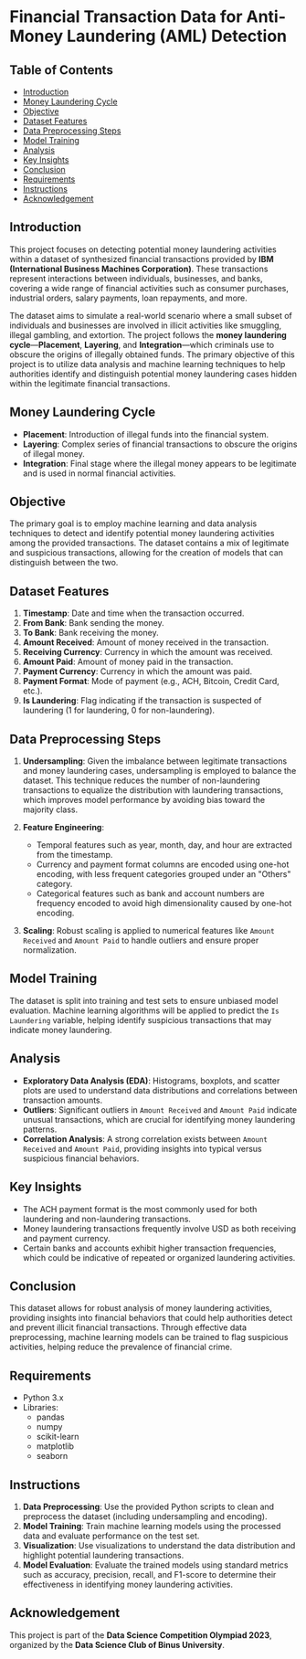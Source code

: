 # Financial Transaction Data for Anti-Money Laundering (AML) Detection

## Table of Contents
- [Introduction](#introduction)
- [Money Laundering Cycle](#money-laundering-cycle)
- [Objective](#objective)
- [Dataset Features](#dataset-features)
- [Data Preprocessing Steps](#data-preprocessing-steps)
- [Model Training](#model-training)
- [Analysis](#analysis)
- [Key Insights](#key-insights)
- [Conclusion](#conclusion)
- [Requirements](#requirements)
- [Instructions](#instructions)
- [Acknowledgement](#acknowledgement)

## Introduction

This project focuses on detecting potential money laundering activities within a dataset of synthesized financial transactions provided by **IBM (International Business Machines Corporation)**. These transactions represent interactions between individuals, businesses, and banks, covering a wide range of financial activities such as consumer purchases, industrial orders, salary payments, loan repayments, and more.

The dataset aims to simulate a real-world scenario where a small subset of individuals and businesses are involved in illicit activities like smuggling, illegal gambling, and extortion. The project follows the **money laundering cycle**—**Placement**, **Layering**, and **Integration**—which criminals use to obscure the origins of illegally obtained funds. The primary objective of this project is to utilize data analysis and machine learning techniques to help authorities identify and distinguish potential money laundering cases hidden within the legitimate financial transactions.

## Money Laundering Cycle

- **Placement**: Introduction of illegal funds into the financial system.
- **Layering**: Complex series of financial transactions to obscure the origins of illegal money.
- **Integration**: Final stage where the illegal money appears to be legitimate and is used in normal financial activities.

## Objective

The primary goal is to employ machine learning and data analysis techniques to detect and identify potential money laundering activities among the provided transactions. The dataset contains a mix of legitimate and suspicious transactions, allowing for the creation of models that can distinguish between the two.

## Dataset Features

1. **Timestamp**: Date and time when the transaction occurred.
2. **From Bank**: Bank sending the money.
3. **To Bank**: Bank receiving the money.
4. **Amount Received**: Amount of money received in the transaction.
5. **Receiving Currency**: Currency in which the amount was received.
6. **Amount Paid**: Amount of money paid in the transaction.
7. **Payment Currency**: Currency in which the amount was paid.
8. **Payment Format**: Mode of payment (e.g., ACH, Bitcoin, Credit Card, etc.).
9. **Is Laundering**: Flag indicating if the transaction is suspected of laundering (1 for laundering, 0 for non-laundering).

## Data Preprocessing Steps

1. **Undersampling**: Given the imbalance between legitimate transactions and money laundering cases, undersampling is employed to balance the dataset. This technique reduces the number of non-laundering transactions to equalize the distribution with laundering transactions, which improves model performance by avoiding bias toward the majority class.

2. **Feature Engineering**:
   - Temporal features such as year, month, day, and hour are extracted from the timestamp.
   - Currency and payment format columns are encoded using one-hot encoding, with less frequent categories grouped under an "Others" category.
   - Categorical features such as bank and account numbers are frequency encoded to avoid high dimensionality caused by one-hot encoding.
   
3. **Scaling**: Robust scaling is applied to numerical features like `Amount Received` and `Amount Paid` to handle outliers and ensure proper normalization.

## Model Training

The dataset is split into training and test sets to ensure unbiased model evaluation. Machine learning algorithms will be applied to predict the `Is Laundering` variable, helping identify suspicious transactions that may indicate money laundering.

## Analysis

- **Exploratory Data Analysis (EDA)**: Histograms, boxplots, and scatter plots are used to understand data distributions and correlations between transaction amounts.
- **Outliers**: Significant outliers in `Amount Received` and `Amount Paid` indicate unusual transactions, which are crucial for identifying money laundering patterns.
- **Correlation Analysis**: A strong correlation exists between `Amount Received` and `Amount Paid`, providing insights into typical versus suspicious financial behaviors.

## Key Insights

- The ACH payment format is the most commonly used for both laundering and non-laundering transactions.
- Money laundering transactions frequently involve USD as both receiving and payment currency.
- Certain banks and accounts exhibit higher transaction frequencies, which could be indicative of repeated or organized laundering activities.

## Conclusion

This dataset allows for robust analysis of money laundering activities, providing insights into financial behaviors that could help authorities detect and prevent illicit financial transactions. Through effective data preprocessing, machine learning models can be trained to flag suspicious activities, helping reduce the prevalence of financial crime.

## Requirements

- Python 3.x
- Libraries:
  - pandas
  - numpy
  - scikit-learn
  - matplotlib
  - seaborn

## Instructions

1. **Data Preprocessing**: Use the provided Python scripts to clean and preprocess the dataset (including undersampling and encoding).
2. **Model Training**: Train machine learning models using the processed data and evaluate performance on the test set.
3. **Visualization**: Use visualizations to understand the data distribution and highlight potential laundering transactions.
4. **Model Evaluation**: Evaluate the trained models using standard metrics such as accuracy, precision, recall, and F1-score to determine their effectiveness in identifying money laundering activities.

## Acknowledgement

This project is part of the **Data Science Competition Olympiad 2023**, organized by the **Data Science Club of Binus University**.
